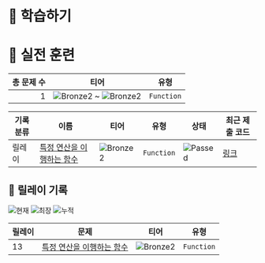 # 📖 학습하기

# 🥇 실전 훈련
|총 문제 수|티어|유형|
|---:|---|---|
|1|![Bronze2][b2] ~ ![Bronze2][b2]|`Function`|

|기록분류|이름|티어|유형|상태|최근 제출 코드|
|---|---|---|---|---|---|
|릴레이|[특정 연산을 이행하는 함수](https://www.codetree.ai/training-field/search/problems/functions-that-perform-certain-operations)|![Bronze2][b2]|`Function`|![Passed][passed]|[링크](https://github.com/jiwonss/codetree-TILs/blob/main/240102/%ED%8A%B9%EC%A0%95%20%EC%97%B0%EC%82%B0%EC%9D%84%20%EC%9D%B4%ED%96%89%ED%95%98%EB%8A%94%20%ED%95%A8%EC%88%98/functions-that-perform-certain-operations.py)|


## 🏃 릴레이 기록
![현재](https://img.shields.io/badge/현재_릴레이-13-%235cb85c.svg?for-the-badge)
![최장](https://img.shields.io/badge/최장_릴레이-13-%23E34F26.svg?for-the-badge)
![누적](https://img.shields.io/badge/누적_릴레이-15-%2300599C.svg?for-the-badge)

|릴레이|문제|티어|유형|
|---|---|---|---|
|13|[특정 연산을 이행하는 함수](https://www.codetree.ai/training-field/search/problems/functions-that-perform-certain-operations)|![Bronze2][b2]|`Function`|










[b5]: https://img.shields.io/badge/Bronze_5-%235D3E31.svg
[b4]: https://img.shields.io/badge/Bronze_4-%235D3E31.svg
[b3]: https://img.shields.io/badge/Bronze_3-%235D3E31.svg
[b2]: https://img.shields.io/badge/Bronze_2-%235D3E31.svg
[b1]: https://img.shields.io/badge/Bronze_1-%235D3E31.svg
[s5]: https://img.shields.io/badge/Silver_5-%23394960.svg
[s4]: https://img.shields.io/badge/Silver_4-%23394960.svg
[s3]: https://img.shields.io/badge/Silver_3-%23394960.svg
[s2]: https://img.shields.io/badge/Silver_2-%23394960.svg
[s1]: https://img.shields.io/badge/Silver_1-%23394960.svg
[g5]: https://img.shields.io/badge/Gold_5-%23FFC433.svg
[g4]: https://img.shields.io/badge/Gold_4-%23FFC433.svg
[g3]: https://img.shields.io/badge/Gold_3-%23FFC433.svg
[g2]: https://img.shields.io/badge/Gold_2-%23FFC433.svg
[g1]: https://img.shields.io/badge/Gold_1-%23FFC433.svg
[p5]: https://img.shields.io/badge/Platinum_5-%2376DDD8.svg
[p4]: https://img.shields.io/badge/Platinum_4-%2376DDD8.svg
[p3]: https://img.shields.io/badge/Platinum_3-%2376DDD8.svg
[p2]: https://img.shields.io/badge/Platinum_2-%2376DDD8.svg
[p1]: https://img.shields.io/badge/Platinum_1-%2376DDD8.svg
[passed]: https://img.shields.io/badge/Passed-%23009D27.svg
[failed]: https://img.shields.io/badge/Failed-%23D24D57.svg
[easy]: https://img.shields.io/badge/쉬움-%235cb85c.svg?for-the-badge
[medium]: https://img.shields.io/badge/보통-%23FFC433.svg?for-the-badge
[hard]: https://img.shields.io/badge/어려움-%23D24D57.svg?for-the-badge